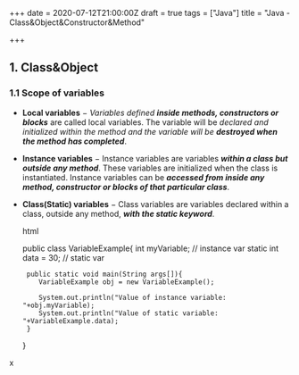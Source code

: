 +++
date = 2020-07-12T21:00:00Z
draft = true
tags = ["Java"]
title = "Java - Class&Object&Constructor&Method"

+++
## 1. Class&Object

### 1.1 Scope of variables

* **Local variables** − _Variables defined **inside methods, constructors or blocks**_ are called local variables. The variable will be _declared and initialized within the method and the variable will be **destroyed when the method has completed**_.
* **Instance variables** − Instance variables are variables **_within a class but outside any method_**. These variables are initialized when the class is instantiated. Instance variables can be **_accessed from inside any method, constructor or blocks of that particular class_**.
* **Class(Static) variables** − Class variables are variables declared within a class, outside any method, **_with the static keyword_**.

    html
    
    public class VariableExample{
       int myVariable; // instance var
       static int data = 30; // static var
       
       public static void main(String args[]){
          VariableExample obj = new VariableExample();
          
          System.out.println("Value of instance variable: "+obj.myVariable);
          System.out.println("Value of static variable: "+VariableExample.data);
       }
    }

x